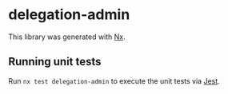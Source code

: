 # delegation-admin

This library was generated with [Nx](https://nx.dev).

## Running unit tests

Run `nx test delegation-admin` to execute the unit tests via [Jest](https://jestjs.io).

